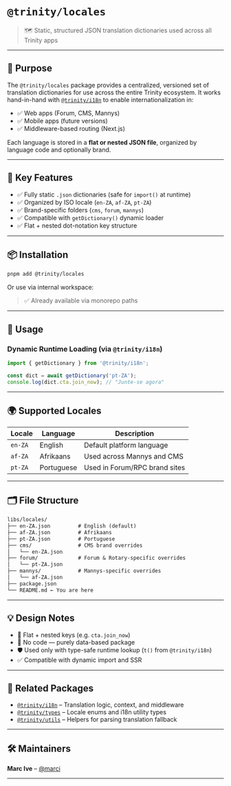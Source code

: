 # `@trinity/locales`

> 🗺 Static, structured JSON translation dictionaries used across all Trinity apps

---

## 🧠 Purpose

The `@trinity/locales` package provides a centralized, versioned set of translation dictionaries for use across the entire Trinity ecosystem. It works hand-in-hand with [`@trinity/i18n`](../i18n) to enable internationalization in:

- ✅ Web apps (Forum, CMS, Mannys)
- ✅ Mobile apps (future versions)
- ✅ Middleware-based routing (Next.js)

Each language is stored in a **flat or nested JSON file**, organized by language code and optionally brand.

---

## 🧱 Key Features

- ✅ Fully static `.json` dictionaries (safe for `import()` at runtime)
- ✅ Organized by ISO locale (`en-ZA`, `af-ZA`, `pt-ZA`)
- ✅ Brand-specific folders (`cms`, `forum`, `mannys`)
- ✅ Compatible with `getDictionary()` dynamic loader
- ✅ Flat + nested dot-notation key structure

---

## 📦 Installation

```bash
pnpm add @trinity/locales
````

Or use via internal workspace:

> ✅ Already available via monorepo paths

---

## 🔧 Usage

### Dynamic Runtime Loading (via `@trinity/i18n`)

```ts
import { getDictionary } from '@trinity/i18n';

const dict = await getDictionary('pt-ZA');
console.log(dict.cta.join_now); // "Junte-se agora"
```

---

## 🌍 Supported Locales

| Locale  | Language   | Description                   |
| ------- | ---------- | ----------------------------- |
| `en-ZA` | English    | Default platform language     |
| `af-ZA` | Afrikaans  | Used across Mannys and CMS    |
| `pt-ZA` | Portuguese | Used in Forum/RPC brand sites |

---

## 🗂 File Structure

```txt
libs/locales/
├── en-ZA.json         # English (default)
├── af-ZA.json         # Afrikaans
├── pt-ZA.json         # Portuguese
├── cms/               # CMS brand overrides
│   └── en-ZA.json
├── forum/             # Forum & Rotary-specific overrides
│   └── pt-ZA.json
├── mannys/            # Mannys-specific overrides
│   └── af-ZA.json
├── package.json
└── README.md ← You are here
```

---

## 💡 Design Notes

* 🧩 Flat + nested keys (e.g. `cta.join_now`)
* 🚫 No code — purely data-based package
* 🛡 Used only with type-safe runtime lookup (`t()` from `@trinity/i18n`)
* ✅ Compatible with dynamic import and SSR

---

## 🔗 Related Packages

* [`@trinity/i18n`](../i18n) – Translation logic, context, and middleware
* [`@trinity/types`](../types) – Locale enums and i18n utility types
* [`@trinity/utils`](../utils) – Helpers for parsing translation fallback

---

## 🛠 Maintainers

**Marc Ive** – [@marci](mailto:marci@mannys.co.za)

---

